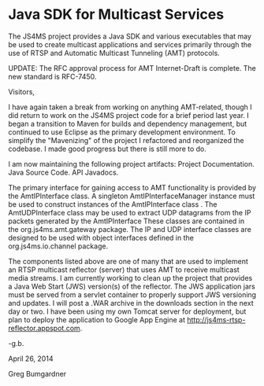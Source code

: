 # Java SDK for Multicast Services

The JS4MS project provides a Java SDK and various executables that may be used to create multicast applications and services primarily through the use of RTSP and Automatic Multicast Tunneling (AMT) protocols.

UPDATE: The RFC approval process for AMT Internet-Draft is complete. The new standard is RFC-7450.

Visitors,

I have again taken a break from working on anything AMT-related, though I did return to work on the JS4MS project code for a brief period last year. I began a transition to Maven for builds and dependency management, but continued to use Eclipse as the primary development environment. To simplify the "Mavenizing" of the project I refactored and reorganized the codebase. I made good progress but there is still more to do.

I am now maintaining the following project artifacts:
Project Documentation.
Java Source Code.
API Javadocs.

The primary interface for gaining access to AMT functionality is provided by the AmtIPInterface class. A singleton AmtIPInterfaceManager instance must be used to construct instances of the AmtIPInterface class . The AmtUDPInterface class may be used to extract UDP datagrams from the IP packets generated by the AmtIPInterface These classes are contained in the org.js4ms.amt.gateway package. The IP and UDP interface classes are designed to be used with object interfaces defined in the org.js4ms.io.channel package.

The components listed above are one of many that are used to implement an RTSP multicast reflector (server) that uses AMT to receive multicast media streams. I am currently working to clean up the project that provides a Java Web Start (JWS) version(s) of the reflector. The JWS application jars must be served from a servlet container to properly support JWS versioning and updates. I will post a .WAR archive in the downloads section in the next day or two. I have been using my own Tomcat server for deployment, but plan to deploy the application to Google App Engine at http://js4ms-rtsp-reflector.appspot.com.

-g.b.

April 26, 2014

Greg Bumgardner
